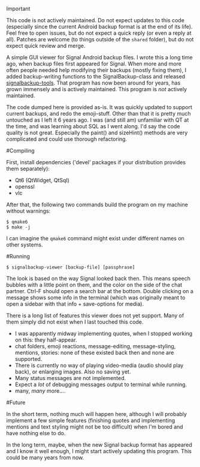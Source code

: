> [!IMPORTANT]
> This code is not actively maintained. Do not expect updates to this code (especially since the current Android backup format is at the end of its life). Feel free to open issues, but do not expect a quick reply (or even a reply at all). Patches are welcome (to things outside of the `shared` folder), but do not expect quick review and merge.


A simple GUI viewer for Signal Android backup files. I wrote this a long time ago, when backup files first appeared for Signal. When more and more often people needed help modifying their backups (mostly fixing them), I added backup-writing functions to the SignalBackup-class and released [signalbackup-tools](https://github.com/bepaald/signalbackup-tools). That program has now been around for years, has grown immensely and is actively maintained. This program is _not_ actively maintained.

The code dumped here is provided as-is. It was quickly updated to support current backups, and redo the emoji-stuff. Other than that it is pretty much untouched as I left it 6 years ago. I was (and still am) unfamiliar with QT at the time, and was learning about SQL as I went along. I'd say the code quality is not great. Especially the paint() and sizeHint() methods are very complicated and could use thorough refactoring.

#Compiling

First, install dependencies ('devel' packages if your distribution provides them separately):
 - Qt6 (QtWidget, QtSql)
 - openssl
 - vlc

After that, the following two commands build the program on my machine without warnings:

```Shell
$ qmake6
$ make -j
```

I can imagine the `qmake6` command might exist under different names on other systems.

#Running

```Shell
$ signalbackup-viewer [backup-file] [passphrase]
```
The look is based on the way Signal looked back then. This means speech bubbles with a little point on them, and the color on the side of the chat partner. Ctrl-F should open a search bar at the bottom. Double clicking on a message shows some info in the terminal (which was originally meant to open a sidebar with that info + save-options for media).



There is a long list of features this viewer does not yet support. Many of them simply did not exist when I last touched this code.
- I was apparently midway implementing quotes, when I stopped working on this: they half-appear.
- chat folders, emoji reactions, message-editing, message-styling, mentions, stories: none of these existed back then and none are supported.
- There is currently no way of playing video-media (audio should play back), or enlarging images. Also no saving yet.
- Many status messages are not implemented.
- Expect a _lot_ of debugging messages output to terminal while running.
- many, _many_ more....

#Future

In the short term, nothing much will happen here, although I will probably implement a few simple features (finishing quotes and implementing mentions and text styling might not be too difficult) when I'm bored and have nothing else to do.

In the long term, maybe, when the new Signal backup format has appeared and I know it well enough, I might start actively updating this program. This could be many years from now.
